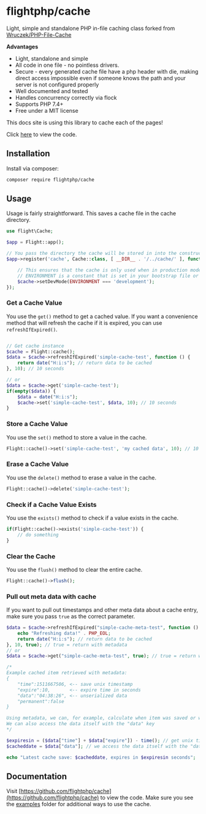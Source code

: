 # flightphp/cache

Light, simple and standalone PHP in-file caching class forked from [Wruczek/PHP-File-Cache](https://github.com/Wruczek/PHP-File-Cache)

**Advantages** 
- Light, standalone and simple
- All code in one file - no pointless drivers.
- Secure - every generated cache file have a php header with die, making direct access impossible even if someone knows the path and your server is not configured properly
- Well documented and tested
- Handles concurrency correctly via flock
- Supports PHP 7.4+
- Free under a MIT license

This docs site is using this library to cache each of the pages!

Click [here](https://github.com/flightphp/cache) to view the code.

## Installation

Install via composer:

```bash
composer require flightphp/cache
```

## Usage

Usage is fairly straightforward. This saves a cache file in the cache directory.

```php
use flight\Cache;

$app = Flight::app();

// You pass the directory the cache will be stored in into the constructor
$app->register('cache', Cache::class, [ __DIR__ . '/../cache/' ], function(Cache $cache) {

	// This ensures that the cache is only used when in production mode
	// ENVIRONMENT is a constant that is set in your bootstrap file or elsewhere in your app
	$cache->setDevMode(ENVIRONMENT === 'development');
});
```

### Get a Cache Value

You use the `get()` method to get a cached value. If you want a convenience method that will refresh the cache if it is expired, you can use `refreshIfExpired()`.

```php

// Get cache instance
$cache = Flight::cache();
$data = $cache->refreshIfExpired('simple-cache-test', function () {
    return date("H:i:s"); // return data to be cached
}, 10); // 10 seconds

// or
$data = $cache->get('simple-cache-test');
if(empty($data)) {
	$data = date("H:i:s");
	$cache->set('simple-cache-test', $data, 10); // 10 seconds
}
```

### Store a Cache Value

You use the `set()` method to store a value in the cache.

```php
Flight::cache()->set('simple-cache-test', 'my cached data', 10); // 10 seconds
```

### Erase a Cache Value

You use the `delete()` method to erase a value in the cache.

```php
Flight::cache()->delete('simple-cache-test');
```

### Check if a Cache Value Exists

You use the `exists()` method to check if a value exists in the cache.

```php
if(Flight::cache()->exists('simple-cache-test')) {
	// do something
}
```

### Clear the Cache
You use the `flush()` method to clear the entire cache.

```php
Flight::cache()->flush();
```

### Pull out meta data with cache

If you want to pull out timestamps and other meta data about a cache entry, make sure you pass `true` as the correct parameter.

```php
$data = $cache->refreshIfExpired("simple-cache-meta-test", function () {
    echo "Refreshing data!" . PHP_EOL;
    return date("H:i:s"); // return data to be cached
}, 10, true); // true = return with metadata
// or
$data = $cache->get("simple-cache-meta-test", true); // true = return with metadata

/*
Example cached item retrieved with metadata:
{
    "time":1511667506, <-- save unix timestamp
    "expire":10,       <-- expire time in seconds
    "data":"04:38:26", <-- unserialized data
    "permanent":false
}

Using metadata, we can, for example, calculate when item was saved or when it expires
We can also access the data itself with the "data" key
*/

$expiresin = ($data["time"] + $data["expire"]) - time(); // get unix timestamp when data expires and subtract current timestamp from it
$cacheddate = $data["data"]; // we access the data itself with the "data" key

echo "Latest cache save: $cacheddate, expires in $expiresin seconds";
```

## Documentation

Visit [https://github.com/flightphp/cache](https://github.com/flightphp/cache) to view the code. Make sure you see the [examples](https://github.com/flightphp/cache/tree/master/examples) folder for additional ways to use the cache.